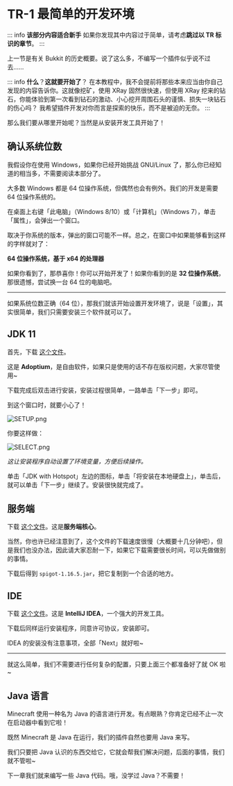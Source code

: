 # TR-1 最简单的开发环境

::: info **该部分内容适合新手**
如果你发现其中内容过于简单，请考虑**跳过以 TR 标识的章节**。
:::

上一节是有关 Bukkit 的历史概要。说了这么多，不编写一个插件似乎说不过去……

::: info **什么**？**这就要开始了**？
在本教程中，我不会提前将那些本来应当由你自己发现的内容告诉你。这就像挖矿，使用 XRay 固然很快速，但使用 XRay 挖来的钻石，你能体验到第一次看到钻石的激动、小心挖开周围石头的谨慎、损失一块钻石的伤心吗？
我希望插件开发对你而言是探索的快乐，而不是被迫的无奈。
:::

那么我们要从哪里开始呢？当然是从安装开发工具开始了！

## 确认系统位数

我假设你在使用 Windows，如果你已经开始挑战 GNU/Linux 了，那么你已经知道的相当多，不需要阅读本部分了。

大多数 Windows 都是 64 位操作系统，但偶然也会有例外。我们的开发是需要 64 位操作系统的。

在桌面上右键「此电脑」（Windows 8/10）或「计算机」（Windows 7），单击「属性」，会弹出一个窗口。

取决于你系统的版本，弹出的窗口可能不一样。总之，在窗口中如果能够看到这样的字样就对了：

**64 位操作系统，基于 x64 的处理器**

如果你看到了，那恭喜你！你可以开始开发了！如果你看到的是 **32 位操作系统**，那很遗憾，尝试换一台 64 位的电脑吧。

---

如果系统位数正确（64 位），那我们就该开始设置开发环境了，说是「设置」，其实很简单，我们只需要安装三个软件就可以了。

## JDK 11

首先，下载 [这个文件](https://mirrors.tuna.tsinghua.edu.cn/Adoptium/11/jdk/x64/windows/OpenJDK11U-jdk_x64_windows_hotspot_11.0.19_7.msi)。

这是 **Adoptium**，是自由软件，如果只是使用的话不存在版权问题，大家尽管使用~

下载完成后双击进行安装，安装过程很简单，一路单击「下一步」即可。

到这个窗口时，就要小心了！

![SETUP.png](https://s2.loli.net/2023/06/17/j7OHWNQJ2mIdPST.png)

你要这样做：

![SELECT.png](https://s2.loli.net/2023/06/17/m3KIBxRwjGiqJHb.png)

*这让安装程序自动设置了环境变量，方便后续操作。*

单击「JDK with Hotspot」左边的图标，单击「将安装在本地硬盘上」，单击后，就可以单击「下一步」继续了。安装很快就完成了。

## 服务端

下载 [这个文件](https://cdn.getbukkit.org/spigot/spigot-1.16.5.jar)。这是**服务端核心**。

当然，你也许已经注意到了，这个文件的下载速度很慢（大概要十几分钟吧），但是我们也没办法，因此请大家忍耐一下，如果它下载需要很长时间，可以先做做别的事情。

下载后得到 `spigot-1.16.5.jar`，把它复制到一个合适的地方。

## IDE

下载 [这个文件](https://www.jetbrains.com/zh-cn/idea/download/download-thanks.html?platform=windows&code=IIC)。这是 **IntelliJ IDEA**，一个强大的开发工具。

下载后同样运行安装程序，同意许可协议，安装即可。

IDEA 的安装没有注意事项，全部「Next」就好啦~

---

就这么简单，我们不需要进行任何复杂的配置，只要上面三个都准备好了就 OK 啦~

## Java 语言

Minecraft 使用一种名为 Java 的语言进行开发。有点眼熟？你肯定已经不止一次在启动器中看到它啦！

既然 Minecraft 是 Java 在运行，我们的插件自然也要用 Java 来写。

我们只要把 Java 认识的东西交给它，它就会帮我们解决问题，后面的事情，我们就不管啦~

下一章我们就来编写一些 Java 代码。哦，没学过 Java？不需要！
